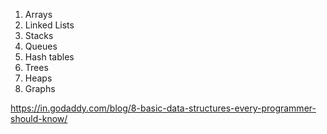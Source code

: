 1. Arrays
2. Linked Lists
3. Stacks
4. Queues
5. Hash tables
6. Trees
7. Heaps
8. Graphs

https://in.godaddy.com/blog/8-basic-data-structures-every-programmer-should-know/
